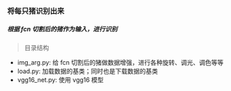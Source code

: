 ### 将每只猪识别出来

##### 根据 fcn 切割后的猪作为输入，进行识别

> 目录结构
- img_arg.py: 给 fcn 切割后的猪做数据增强，进行各种旋转、调光、调色等等
- load.py: 加载数据的基类；同时也是下载数据的基类
- vgg16_net.py: 使用 vgg16 模型
